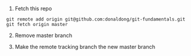 1. Fetch this repo
```
git remote add origin git@github.com:donaldong/git-fundamentals.git
git fetch origin master
```

2. Remove master branch

3. Make the remote tracking branch the new master branch
